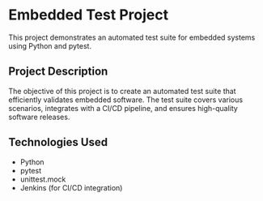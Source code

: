 # Embedded Test Project

This project demonstrates an automated test suite for embedded systems using Python and pytest.

## Project Description

The objective of this project is to create an automated test suite that efficiently validates embedded software. The test suite covers various scenarios, integrates with a CI/CD pipeline, and ensures high-quality software releases.

## Technologies Used

- Python
- pytest
- unittest.mock
- Jenkins (for CI/CD integration)
